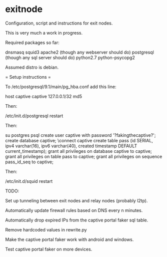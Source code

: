 exitnode
========

Configuration, script and instructions for exit nodes.

This is very much a work in progress.

Required packages so far: 

  dnsmasq
  squid3
  apache2 (though any webserver should do)
  postgresql (though any sql server should do)
  python2.7
  python-psycopg2
  
Assumed distro is debian.

= Setup instructions =

To /etc/postgresql/9.1/main/pg_hba.conf add this line:

  host    captive         captive         127.0.0.1/32            md5

Then:

/etc/init.d/postgresql restart

Then:

su postgres
psql
create user captive with password '?fakingthecaptive?';
create database captive;
\connect captive
create table pass (id SERIAL, ipv4 varchar(16), ipv6 varchar(40), created timestamp DEFAULT current_timestamp);
grant all privileges on database captive to captive;
grant all privileges on table pass to captive;
grant all privileges on sequence pass_id_seq to captive;

Then:

/etc/init.d/squid restart


TODO:

Set up tunneling between exit nodes and relay nodes (probably l2tp).

Automatically update firewall rules based on DNS every n minutes.

Automatically drop expired IPs from the captive portal faker sql table.

Remove hardcoded values in rewrite.py

Make the captive portal faker work with android and windows.

Test captive portal faker on more devices.

